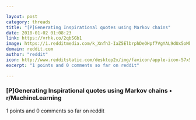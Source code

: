 ```yaml
---

layout: post
category: threads
title: "[P]Generating Inspirational quotes using Markov chains"
date: 2018-01-02 01:08:23
link: https://vrhk.co/2qbSGb1
image: https://i.redditmedia.com/k_Xnfh3-IaZ5ElbrphDeOHpf7VgYAL9dUx5oMbc_hnM.jpg?w=320&s=82320b8da69a12066b2a67e4b2a4281e
domain: reddit.com
author: "reddit"
icon: http://www.redditstatic.com/desktop2x/img/favicon/apple-icon-57x57.png
excerpt: "1 points and 0 comments so far on reddit"

---
```


### [P]Generating Inspirational quotes using Markov chains • r/MachineLearning

1 points and 0 comments so far on reddit